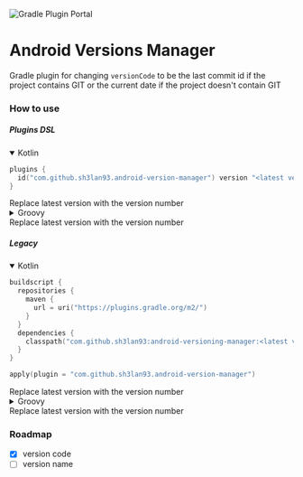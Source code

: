 ![Gradle Plugin Portal](https://img.shields.io/gradle-plugin-portal/v/com.github.sh3lan93.android-version-manager?style=for-the-badge)

# Android Versions Manager

Gradle plugin for changing `versionCode` to be the last commit id if the project contains GIT or the current date if the project doesn't contain GIT

### How to use 

##### Plugins DSL
<details open>
  <summary>Kotlin</summary>

```kotlin
plugins {
  id("com.github.sh3lan93.android-version-manager") version "<latest version>"
}
```
</details>
Replace latest version with the version number
<details>
  <summary>Groovy</summary>

```groovy
plugins {
  id "com.github.sh3lan93.android-version-manager" version "<latest version>"
}
```
</details>
Replace latest version with the version number
  
##### Legacy 

<details open>
  <summary>Kotlin</summary>

```kotlin
buildscript {
  repositories {
    maven {
      url = uri("https://plugins.gradle.org/m2/")
    }
  }
  dependencies {
    classpath("com.github.sh3lan93:android-versioning-manager:<latest version>")
  }
}

apply(plugin = "com.github.sh3lan93.android-version-manager")
```
</details>
Replace latest version with the version number
  
<details>
  <summary>Groovy</summary>

```groovy
buildscript {
  repositories {
    maven {
      url "https://plugins.gradle.org/m2/"
    }
  }
  dependencies {
    classpath "com.github.sh3lan93:android-versioning-manager:<latest version>"
  }
}

apply plugin: "com.github.sh3lan93.android-version-manager"
```
</details>
Replace latest version with the version number

### Roadmap
  - [x] version code 
  - [ ] version name 
